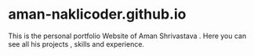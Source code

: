 # aman-naklicoder.github.io
This is the personal portfolio Website of Aman Shrivastava . Here you can see all his projects , skills and experience.
